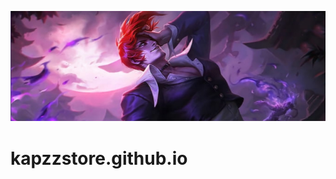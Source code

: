 ![alt text](https://github.com/kapzzstore/kapzzstore.github.io/blob/main/slide-1.jpg?raw=true)
# kapzzstore.github.io
